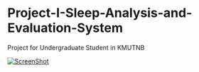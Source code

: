 # Project-I-Sleep-Analysis-and-Evaluation-System
Project for Undergraduate Student in KMUTNB 


[![ScreenShot](http://img.youtube.com/vi/kPLcqpsaYYc/0.jpg)](https://www.youtube.com/watch?v=kPLcqpsaYYc)
